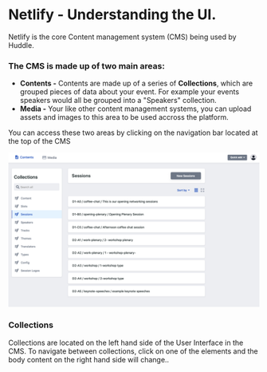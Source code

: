 # Netlify - Understanding the UI.

Netlify is the core Content management system \(CMS\) being used by Huddle. 



### The CMS is made up of two main areas: 

* **Contents -** Contents are made up of a series of **Collections**, which are grouped pieces of data about your event. For example your events speakers would all be grouped into a "Speakers" collection. 
* **Media -** Your like other content management systems, you can upload assets and images to this area to be used accross the platform. 

You can access these two areas by clicking on the navigation bar located at the top of the CMS

![](../.gitbook/assets/screenshot-2021-03-18-at-01.24.11.png)

### Collections 

Collections are located on the left hand side of the User Interface in the CMS. To navigate between collections, click on one of the elements and the body content on the right hand side will change.. 


